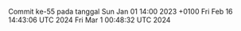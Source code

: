 Commit ke-55 pada tanggal Sun Jan 01 14:00 2023 +0100
Fri Feb 16 14:43:06 UTC 2024
Fri Mar  1 00:48:32 UTC 2024
